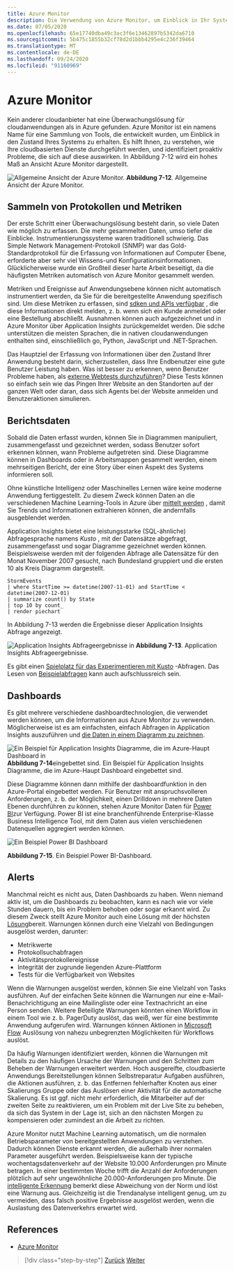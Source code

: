 ```yaml
---
title: Azure Monitor
description: Die Verwendung von Azure Monitor, um Einblick in Ihr System zu erhalten, wird ausgeführt.
ms.date: 07/05/2020
ms.openlocfilehash: 65e17740dba49c3ac3f6e13462897b5342da6710
ms.sourcegitcommit: 5b475c1855b32cf78d2d1bbb4295e4c236f39464
ms.translationtype: MT
ms.contentlocale: de-DE
ms.lasthandoff: 09/24/2020
ms.locfileid: "91160969"
---
```

# <a name="azure-monitor"></a>Azure Monitor

Kein anderer cloudanbieter hat eine Überwachungslösung für cloudanwendungen als in Azure gefunden. Azure Monitor ist ein namens Name für eine Sammlung von Tools, die entwickelt wurden, um Einblick in den Zustand Ihres Systems zu erhalten. Es hilft Ihnen, zu verstehen, wie Ihre cloudbasierten Dienste durchgeführt werden, und identifiziert proaktiv Probleme, die sich auf diese auswirken. In Abbildung 7-12 wird ein hohes Maß an Ansicht Azure Monitor dargestellt.

![Allgemeine Ansicht der Azure Monitor. ](./media/azure-monitor.png)
 **Abbildung 7-12**. Allgemeine Ansicht der Azure Monitor.

## <a name="gathering-logs-and-metrics"></a>Sammeln von Protokollen und Metriken

Der erste Schritt einer Überwachungslösung besteht darin, so viele Daten wie möglich zu erfassen. Die mehr gesammelten Daten, umso tiefer die Einblicke. Instrumentierungssysteme waren traditionell schwierig. Das Simple Network Management-Protokoll (SNMP) war das Gold-Standardprotokoll für die Erfassung von Informationen auf Computer Ebene, erforderte aber sehr viel Wissens-und Konfigurationsinformationen. Glücklicherweise wurde ein Großteil dieser harte Arbeit beseitigt, da die häufigsten Metriken automatisch von Azure Monitor gesammelt werden.

Metriken und Ereignisse auf Anwendungsebene können nicht automatisch instrumentiert werden, da Sie für die bereitgestellte Anwendung spezifisch sind. Um diese Metriken zu erfassen, sind [sdken und APIs verfügbar](/azure/azure-monitor/app/api-custom-events-metrics) , die diese Informationen direkt melden, z. b. wenn sich ein Kunde anmeldet oder eine Bestellung abschließt. Ausnahmen können auch aufgezeichnet und in Azure Monitor über Application Insights zurückgemeldet werden. Die sdche unterstützen die meisten Sprachen, die in nativen cloudanwendungen enthalten sind, einschließlich go, Python, JavaScript und .NET-Sprachen.

Das Hauptziel der Erfassung von Informationen über den Zustand Ihrer Anwendung besteht darin, sicherzustellen, dass Ihre Endbenutzer eine gute Benutzer Leistung haben. Was ist besser zu erkennen, wenn Benutzer Probleme haben, als [externe Webtests durchzuführen](/azure/azure-monitor/app/monitor-web-app-availability)? Diese Tests können so einfach sein wie das Pingen Ihrer Website an den Standorten auf der ganzen Welt oder daran, dass sich Agents bei der Website anmelden und Benutzeraktionen simulieren.

## <a name="reporting-data"></a>Berichtsdaten

Sobald die Daten erfasst wurden, können Sie in Diagrammen manipuliert, zusammengefasst und gezeichnet werden, sodass Benutzer sofort erkennen können, wann Probleme aufgetreten sind. Diese Diagramme können in Dashboards oder in Arbeitsmappen gesammelt werden, einem mehrseitigen Bericht, der eine Story über einen Aspekt des Systems informieren soll.

Ohne künstliche Intelligenz oder Maschinelles Lernen wäre keine moderne Anwendung fertiggestellt. Zu diesem Zweck können Daten an die verschiedenen Machine Learning-Tools in Azure über [mittelt werden](https://www.youtube.com/watch?v=Cuza-I1g9tw) , damit Sie Trends und Informationen extrahieren können, die andernfalls ausgeblendet werden.

Application Insights bietet eine leistungsstarke (SQL-ähnliche) Abfragesprache namens *Kusto* , mit der Datensätze abgefragt, zusammengefasst und sogar Diagramme gezeichnet werden können. Beispielsweise werden mit der folgenden Abfrage alle Datensätze für den Monat November 2007 gesucht, nach Bundesland gruppiert und die ersten 10 als Kreis Diagramm dargestellt.

```kusto
StormEvents
| where StartTime >= datetime(2007-11-01) and StartTime < datetime(2007-12-01)
| summarize count() by State
| top 10 by count_
| render piechart
```

In Abbildung 7-13 werden die Ergebnisse dieser Application Insights Abfrage angezeigt.

![Application Insights Abfrageergebnisse in ](./media/application_insights_example.png)
 **Abbildung 7-13**. Application Insights Abfrageergebnisse.

Es gibt einen [Spielplatz für das Experimentieren mit Kusto](https://dataexplorer.azure.com/clusters/help/databases/Samples) -Abfragen. Das Lesen von [Beispielabfragen](/azure/kusto/query/samples) kann auch aufschlussreich sein.

## <a name="dashboards"></a>Dashboards

Es gibt mehrere verschiedene dashboardtechnologien, die verwendet werden können, um die Informationen aus Azure Monitor zu verwenden. Möglicherweise ist es am einfachsten, einfach Abfragen in Application Insights auszuführen und [die Daten in einem Diagramm zu zeichnen](/azure/azure-monitor/learn/tutorial-app-dashboards).

![Ein Beispiel für Application Insights Diagramme, die im Azure-Haupt Dashboard in ](./media/azure_dashboard.png)
 **Abbildung 7-14**eingebettet sind. Ein Beispiel für Application Insights Diagramme, die im Azure-Haupt Dashboard eingebettet sind.

Diese Diagramme können dann mithilfe der dashboardfunktion in den Azure-Portal eingebettet werden. Für Benutzer mit anspruchsvolleren Anforderungen, z. b. der Möglichkeit, einen Drilldown in mehrere Daten Ebenen durchführen zu können, stehen Azure Monitor Daten für [Power BI](https://powerbi.microsoft.com/)zur Verfügung. Power BI ist eine branchenführende Enterprise-Klasse Business Intelligence Tool, mit dem Daten aus vielen verschiedenen Datenquellen aggregiert werden können.

![Ein Beispiel Power BI Dashboard](./media/powerbidashboard.png)

**Abbildung 7-15**. Ein Beispiel Power BI-Dashboard.

## <a name="alerts"></a>Alerts

Manchmal reicht es nicht aus, Daten Dashboards zu haben. Wenn niemand aktiv ist, um die Dashboards zu beobachten, kann es nach wie vor viele Stunden dauern, bis ein Problem behoben oder sogar erkannt wird. Zu diesem Zweck stellt Azure Monitor auch eine Lösung mit der höchsten [Lösung](/azure/azure-monitor/platform/alerts-overview)bereit. Warnungen können durch eine Vielzahl von Bedingungen ausgelöst werden, darunter:

- Metrikwerte
- Protokollsuchabfragen
- Aktivitätsprotokollereignisse
- Integrität der zugrunde liegenden Azure-Plattform
- Tests für die Verfügbarkeit von Websites

Wenn die Warnungen ausgelöst werden, können Sie eine Vielzahl von Tasks ausführen. Auf der einfachen Seite können die Warnungen nur eine e-Mail-Benachrichtigung an eine Mailingliste oder eine Textnachricht an eine Person senden. Weitere Beteiligte Warnungen könnten einen Workflow in einem Tool wie z. b. PagerDuty auslöst, das weiß, wer für eine bestimmte Anwendung aufgerufen wird. Warnungen können Aktionen in [Microsoft Flow](https://flow.microsoft.com/) Auslösung von nahezu unbegrenzten Möglichkeiten für Workflows auslöst.

Da häufig Warnungen identifiziert werden, können die Warnungen mit Details zu den häufigen Ursache der Warnungen und den Schritten zum Beheben der Warnungen erweitert werden. Hoch ausgereifte, cloudbasierte Anwendungs Bereitstellungen können Selbstreparatur Aufgaben ausführen, die Aktionen ausführen, z. b. das Entfernen fehlerhafter Knoten aus einer Skalierungs Gruppe oder das Auslösen einer Aktivität für die automatische Skalierung. Es ist ggf. nicht mehr erforderlich, die Mitarbeiter auf der zweiten Seite zu reaktivieren, um ein Problem mit der Live Site zu beheben, da sich das System in der Lage ist, sich an den nächsten Morgen zu kompensieren oder zumindest an die Arbeit zu richten.

Azure Monitor nutzt Machine Learning automatisch, um die normalen Betriebsparameter von bereitgestellten Anwendungen zu verstehen. Dadurch können Dienste erkannt werden, die außerhalb ihrer normalen Parameter ausgeführt werden. Beispielsweise kann der typische wochentagsdatenverkehr auf der Website 10.000 Anforderungen pro Minute betragen. In einer bestimmten Woche trifft die Anzahl der Anforderungen plötzlich auf sehr ungewöhnliche 20.000-Anforderungen pro Minute. Die [intelligente Erkennung](/azure/azure-monitor/app/proactive-diagnostics) bemerkt diese Abweichung von der Norm und löst eine Warnung aus. Gleichzeitig ist die Trendanalyse intelligent genug, um zu vermeiden, dass falsch positive Ergebnisse ausgelöst werden, wenn die Auslastung des Datenverkehrs erwartet wird.

## <a name="references"></a>References

- [Azure Monitor](/azure/azure-monitor/overview)

>[!div class="step-by-step"]
>[Zurück](monitoring-azure-kubernetes.md)
>[Weiter](identity.md)
